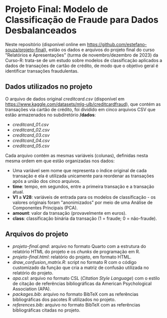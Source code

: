 # Projeto Final: Modelo de Classificação de Fraude para Dados Desbalanceados

Neste repositório (disponível online em <https://github.com/estefano-souza/projeto-final>), estão os dados e arquivos do projeto final do curso "Relatórios e Apresentações" (turma de novembro/dezembro de 2023) da Curso-R: trata-se de um estudo sobre modelos de classificação aplicados a dados de transações de cartão de crédito, de modo que o objetivo geral é identificar transações fraudulentas.

## **Dados utilizados no projeto**

O arquivo de dados original *creditcard.csv* (disponível em <https://www.kaggle.com/datasets/mlg-ulb/creditcardfraud>), que contém as transações via cartão de crédito, foi dividido em cinco arquivos CSV que estão armazenados no subdiretório **/dados**: 
- *creditcard_01.csv*
- *creditcard_02.csv*
- *creditcard_03.csv*
- *creditcard_04.csv*
- *creditcard_05.csv*

Cada arquivo contém as mesmas variáveis (colunas), definidas nesta mesma ordem em que estão organizadas nos dados:
- Uma variável sem nome que representa o índice original de cada transação e ela é utilizada unicamente para reordenar as transações após a união dos cinco arquivos.
- **time**: tempo, em segundos, entre a primeira transação e a transação atual.
- **V1** a **V28**: variáveis de entrada para os modelos de classificação - os valores originais foram "anonimizados" por meio de uma Análise de Componentes Principais (PCA).
- **amount**: valor da transação (provavelmente em euros).
- **class**: classificação binária da transação (1 = fraude; 0 = não-fraude). 

## **Arquivos do projeto**

- *projeto-final.qmd*: arquivo no formato Quarto com a estrutura do relatório HTML do projeto e os *chunks* de programação em R.
- *projeto-final.html*: relatório do projeto, em formato HTML.
- *draw_confusion_matrix.R*: script no formato R com o código customizado da função que cria a matriz de confusão utilizada no relatório do projeto.
- *apa.csl*: arquivo no formato CSL (*Citation Style Language*) com o estilo de citação de referências bibliográficas da American Psychological Association (APA).
- *packages.bib*: arquivo no formato BibTeX com as referências bibliográficas dos pacotes R utilizados no projeto.
- *references.bib*: arquivo no formato BibTeX com as referências bibliográficas citadas no projeto.

